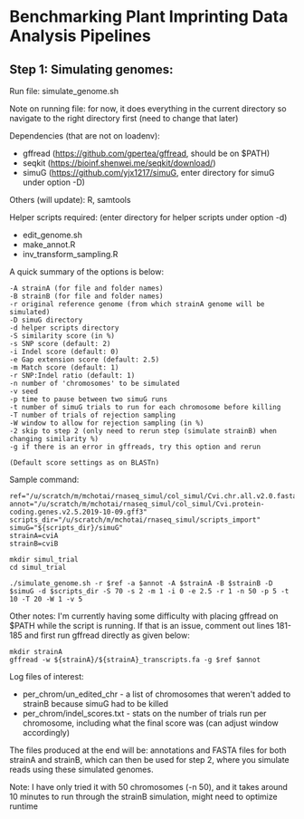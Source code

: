 # Benchmarking Plant Imprinting Data Analysis Pipelines
## Step 1: Simulating genomes:

Run file: simulate_genome.sh

Note on running file: for now, it does everything in the current directory so navigate to the right directory first (need to change that later)

Dependencies (that are not on loadenv): 
* gffread (https://github.com/gpertea/gffread, should be on $PATH)
* seqkit (https://bioinf.shenwei.me/seqkit/download/)
* simuG (https://github.com/yjx1217/simuG, enter directory for simuG under option -D)

Others (will update): R, samtools

Helper scripts required: (enter directory for helper scripts under option -d)
* edit_genome.sh
* make_annot.R
* inv_transform_sampling.R 

A quick summary of the options is below:
```
-A strainA (for file and folder names)
-B strainB (for file and folder names)
-r original reference genome (from which strainA genome will be simulated)
-D simuG directory
-d helper scripts directory
-S similarity score (in %)
-s SNP score (default: 2)
-i Indel score (default: 0)
-e Gap extension score (default: 2.5)
-m Match score (default: 1)
-r SNP:Indel ratio (default: 1)
-n number of 'chromosomes' to be simulated
-v seed
-p time to pause between two simuG runs
-t number of simuG trials to run for each chromosome before killing
-T number of trials of rejection sampling
-W window to allow for rejection sampling (in %)
-2 skip to step 2 (only need to rerun step (simulate strainB) when changing similarity %)
-g if there is an error in gffreads, try this option and rerun

(Default score settings as on BLASTn)
```

Sample command:
```
ref="/u/scratch/m/mchotai/rnaseq_simul/col_simul/Cvi.chr.all.v2.0.fasta"
annot="/u/scratch/m/mchotai/rnaseq_simul/col_simul/Cvi.protein-coding.genes.v2.5.2019-10-09.gff3"
scripts_dir="/u/scratch/m/mchotai/rnaseq_simul/scripts_import"
simuG="${scripts_dir}/simuG"
strainA=cviA
strainB=cviB

mkdir simul_trial
cd simul_trial

./simulate_genome.sh -r $ref -a $annot -A $strainA -B $strainB -D $simuG -d $scripts_dir -S 70 -s 2 -m 1 -i 0 -e 2.5 -r 1 -n 50 -p 5 -t 10 -T 20 -W 1 -v 5
```
Other notes: I'm currently having some difficulty with placing gffread on $PATH while the script is running. If that is an issue, comment out lines 181-185 and first run gffread directly as given below:
```
mkdir strainA
gffread -w ${strainA}/${strainA}_transcripts.fa -g $ref $annot
```
Log files of interest:
* per_chrom/un_edited_chr - a list of chromosomes that weren't added to strainB because simuG had to be killed
* per_chrom/indel_scores.txt - stats on the number of trials run per chromosome, including what the final score was (can adjust window accordingly)

The files produced at the end will be: annotations and FASTA files for both strainA and strainB, which can then be used for step 2, where you simulate reads using these simulated genomes.

Note: I have only tried it with 50 chromosomes (-n 50), and it takes around 10 minutes to run through the strainB simulation, might need to optimize runtime

